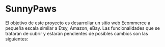 # SunnyPaws
El objetivo de este proyecto es desarrollar un sitio web Ecommerce a pequeña escala similar a Etsy, Amazon, eBay.
Las funcionalidades que se tratarán de cubrir y estarán pendientes de posibles cambios son las siguientes:
